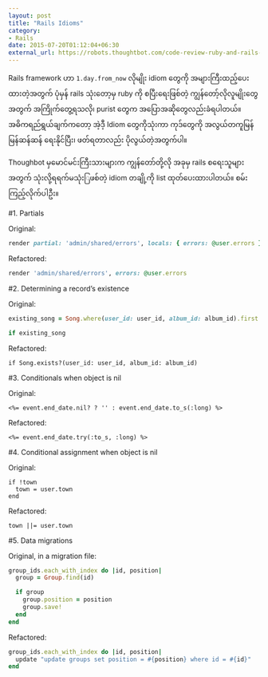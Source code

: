```yaml
---
layout: post
title: "Rails Idioms"
category: 
- Rails
date: 2015-07-20T01:12:04+06:30
external_url: https://robots.thoughtbot.com/code-review-ruby-and-rails-idioms
---
```


Rails framework ဟာ `1.day.from_now` လိုမျိုး idiom တွေကို အများကြီးထည့်ပေးထားတဲ့အတွက် ပုံမှန် rails သုံးတော့မှ ruby ကို စပြီးရေးဖြစ်တဲ့ ကျွန်တော့်လိုလူမျိုးတွေအတွက် အကြိုက်တွေ့ရသလို၊ purist တွေက အပြောအဆိုတွေလည်းခံရပါတယ်။ အဓိကရည်ရွယ်ချက်ကတော့ အဲ့ဒီ့ Idiom တွေကိုသုံးကာ ကုဒ်တွေကို အလွယ်တကူမြန်မြန်ဆန်ဆန် ရေးနိုင်ပြီး၊ ဖတ်ရတာလည်း ပိုလွယ်တဲ့အတွက်ပါ။

Thoughbot မှမောင်မင်းကြီးသားများက ကျွန်တော်တို့လို အခုမှ rails စရေးသူများအတွက် သုံးလို့ရရက်မသုံးြဖစ်တဲ့ idiom တချို့ကို list ထုတ်ပေးထားပါတယ်။ စမ်းကြည့်လိုက်ပါဦး။ 

<!--more-->

#1. Partials

Original:

```ruby
render partial: 'admin/shared/errors', locals: { errors: @user.errors }
```

Refactored:

```ruby
render 'admin/shared/errors', errors: @user.errors
```

#2. Determining a record’s existence


Original:

```ruby
existing_song = Song.where(user_id: user_id, album_id: album_id).first

if existing_song
```

Refactored:

```
if Song.exists?(user_id: user_id, album_id: album_id)
```

#3. Conditionals when object is nil

Original:

```erb
<%= event.end_date.nil? ? '' : event.end_date.to_s(:long) %>
```

Refactored:

```erb
<%= event.end_date.try(:to_s, :long) %>
```

#4. Conditional assignment when object is nil


Original:

```
if !town
  town = user.town
end
```

Refactored:

```
town ||= user.town
```

#5. Data migrations


Original, in a migration file:

```ruby
group_ids.each_with_index do |id, position|
  group = Group.find(id)

  if group
    group.position = position
    group.save!
  end
end
```

Refactored:

```ruby
group_ids.each_with_index do |id, position|
  update "update groups set position = #{position} where id = #{id}"
end
```